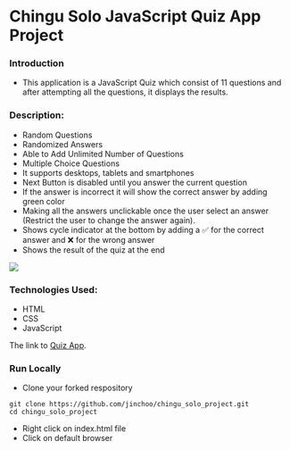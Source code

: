 # Chingu Solo JavaScript Quiz App Project

### Introduction

- This application is a JavaScript Quiz which consist of 11 questions and after attempting all the questions, it displays the results.

### Description:

- Random Questions
- Randomized Answers
- Able to Add Unlimited Number of Questions
- Multiple Choice Questions
- It supports desktops, tablets and smartphones
- Next Button is disabled until you answer the current question
- If the answer is incorrect it will show the correct answer by adding green color
- Making all the answers unclickable once the user select an answer (Restrict the user to change the answer again).
- Shows cycle indicator at the bottom by adding a :white_check_mark: for the correct answer and :x: for the wrong answer
- Shows the result of the quiz at the end

![](/quiz-app.gif)

### Technologies Used:

- HTML
- CSS
- JavaScript

The link to [Quiz App](https://chingu-solo-project-9zqo.vercel.app).

### Run Locally

- Clone your forked respository

```
git clone https://github.com/jinchoo/chingu_solo_project.git
cd chingu_solo_project
```

- Right click on index.html file
- Click on default browser
